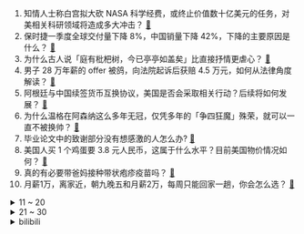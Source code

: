 1. 知情人士称白宫拟大砍 NASA 科学经费，或终止价值数十亿美元的任务，对美相关科研领域将造成多大冲击？ [:link:](https://www.zhihu.com/question/1894164422303389163)
2. 保时捷一季度全球交付量下降 8%，中国销量下降 42%，下降的主要原因是什么？ [:link:](https://www.zhihu.com/question/1893006474353017933)
3. 为什么古人说「庭有枇杷树，今已亭亭如盖矣」比直接抒情更虐心？ [:link:](https://www.zhihu.com/question/1888635188394824666)
4. 男子 28 万年薪的 offer 被鸽，向法院起诉后获赔 4.5 万元，如何从法律角度解读？ [:link:](https://www.zhihu.com/question/1894481887625438335)
5. 阿根廷与中国续签货币互换协议，美国是否会采取相关行动？后续将如何发展？ [:link:](https://www.zhihu.com/question/1894365746462700537)
6. 为什么温格在阿森纳这么多年无冠，仅凭多年的「争四狂魔」殊荣，就可以一直不被换帅？ [:link:](https://www.zhihu.com/question/30455500)
7. 毕业论文中的致谢部分没有想感激的人怎么办? [:link:](https://www.zhihu.com/question/1892356889825739790)
8. 美国人买 1 个鸡蛋要 3.8 元人民币，这属于什么水平？目前美国物价情况如何？ [:link:](https://www.zhihu.com/question/1894462332769361924)
9. 真的有必要带爸妈接种带状疱疹疫苗吗？ [:link:](https://www.zhihu.com/question/538542850)
10. 月薪1万，离家近，朝九晚五和月薪2万，每周只能回家一趟，你会怎么选？ [:link:](https://www.zhihu.com/question/1893615780035289817)
<details>
<summary>11 ~ 20</summary>

11. 韩剧《苦尽柑来遇见你》中宽植为什么会喜欢爱纯那么久？ [:link:](https://www.zhihu.com/question/15245458924)
12. 从小被灌输要懂事、要听话，被迫早熟的你，长大后是如何突破心理后遗症的？ [:link:](https://www.zhihu.com/question/1892914017858746009)
13. 可复美回应医美面膜被曝含EGF致「馒化脸」，称「未添加」，含有EGF成分的医美面膜会让脸越护越肿吗？ [:link:](https://www.zhihu.com/question/1894076943080580273)
14. 《刺客信条：影》中丰臣秀吉的头盔为什么这么夸张，是真实历史上存在的吗？ [:link:](https://www.zhihu.com/question/15768871458)
15. 何同学言论引争议，称拒绝网约车司机要好评，是克服「讨好型人格」的锻炼方式，如何看待这一言论？ [:link:](https://www.zhihu.com/question/1894307690852906444)
16. 金箍棒天天塞在耳朵里，会不会引发中耳炎？ [:link:](https://www.zhihu.com/question/1893824536052469904)
17. 既然有超级细菌，那么有超级抗生素吗？ [:link:](https://www.zhihu.com/question/659736711)
18. 网传火化时遗体会突然坐起来或会「猛地动一下」，这是真的吗？遗体在火化过程中会发生什么？ [:link:](https://www.zhihu.com/question/1891542350364370748)
19. 为什么用眼镜店送的眼镜布擦镜片的时候反而越擦越花？ [:link:](https://www.zhihu.com/question/14856283180)
20. 领导跳槽去了别的公司，上周说觉得我工作很优秀，让我也去他们公司，我该不该去？ [:link:](https://www.zhihu.com/question/1893579499100143868)
</details>
<details>
<summary>21 ~ 30</summary>

21. 中办、国办印发意见，将离校未就业毕业生纳入低保，此举对高校毕业生来说有何意义？能否有效缓解就业压力？ [:link:](https://www.zhihu.com/question/1893958213575094779)
22. 26 岁男生因双相抑郁意外早逝，双相抑郁有哪些症状？该怎样治疗？ [:link:](https://www.zhihu.com/question/1893985494649497223)
23. LPL 2025 赛季第二赛段组内赛BLG 0:2 JDG，如何评价这场比赛？ [:link:](https://www.zhihu.com/question/1894519530035865103)
24. 笔记本电脑长期插着电源使用会对电池有影响吗？ [:link:](https://www.zhihu.com/question/13653856946)
25. 情绪特别不好的时候，胃疼得厉害，二者有关联吗？ [:link:](https://www.zhihu.com/question/1893263164910588742)
26. 《战锤40k》的帝国什一税制度是怎么维持的? [:link:](https://www.zhihu.com/question/10312871355)
27. 怎样才能做出一份完美的煎牛排？ [:link:](https://www.zhihu.com/question/36237482)
28. 清华大学土木工程研究生复试仅来三人，顶级名校也难扛专业兴衰吗？ [:link:](https://www.zhihu.com/question/1893306483485140643)
29. 怎么才能快速学习别人的思维模式？ [:link:](https://www.zhihu.com/question/292262821)
30. 如何科学地吹牛，让人找不到漏洞? [:link:](https://www.zhihu.com/question/649675122)
</details><details>
<summary>bilibili</summary>

</details>